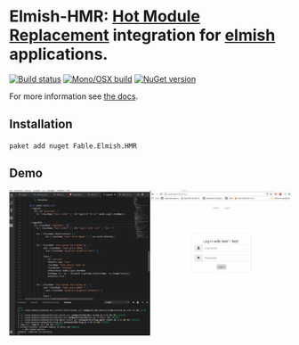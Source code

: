 Elmish-HMR: [Hot Module Replacement](https://webpack.js.org/concepts/hot-module-replacement/) integration for [elmish](https://github.com/fable-compiler/elmish) applications.
=======

[![Build status](https://ci.appveyor.com/api/projects/status/ks21cb924syv7asa/branch/master?svg=true)](https://ci.appveyor.com/project/MangelMaxime/hmr/branch/master)
[![Mono/OSX build](https://travis-ci.org/elmish/hmr.svg?branch=master)](https://travis-ci.org/elmish/hmr)
[![NuGet version](https://badge.fury.io/nu/Fable.Elmish.HMR.svg)](https://badge.fury.io/nu/Fable.Elmish.HMR)

For more information see [the docs](https://elmish.github.io/hmr).

## Installation
```shell
paket add nuget Fable.Elmish.HMR
```

## Demo

![hmr demo](docs/files/img/hmr_demo.gif)
